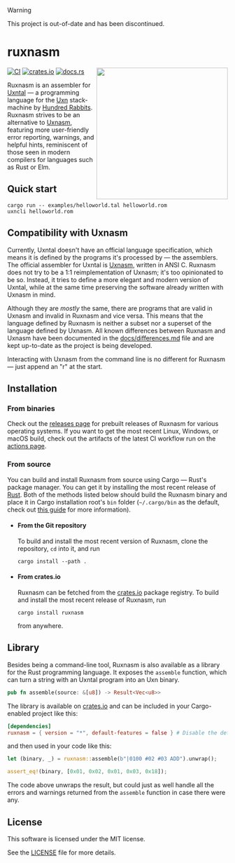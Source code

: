 > [!WARNING]
> This project is out-of-date and has been discontinued.

# ruxnasm

<img align="right" src=docs/promo.svg height="300px">

[![CI](https://github.com/karolbelina/ruxnasm/actions/workflows/ci.yml/badge.svg)](https://github.com/karolbelina/ruxnasm/actions/workflows/ci.yml)
[![crates.io](https://img.shields.io/crates/v/ruxnasm.svg)](https://crates.io/crates/ruxnasm)
[![docs.rs](https://img.shields.io/badge/docs.rs-latest-informational.svg)](https://docs.rs/ruxnasm)

Ruxnasm is an assembler for [Uxntal][uxntal] &mdash; a programming language for the [Uxn][uxn] stack-machine by [Hundred Rabbits](https://github.com/hundredrabbits). Ruxnasm strives to be an alternative to [Uxnasm][uxnasm], featuring more user-friendly error reporting, warnings, and helpful hints, reminiscent of those seen in modern compilers for languages such as Rust or Elm.

## Quick start

```console
cargo run -- examples/helloworld.tal helloworld.rom
uxncli helloworld.rom
```

## Compatibility with Uxnasm

Currently, Uxntal doesn't have an official language specification, which means it is defined by the programs it's processed by &mdash; the assemblers. The official assembler for Uxntal is [Uxnasm][uxnasm], written in ANSI C. Ruxnasm does not try to be a 1:1 reimplementation of Uxnasm; it's too opinionated to be so. Instead, it tries to define a more elegant and modern version of Uxntal, while at the same time preserving the software already written with Uxnasm in mind.

Although they are _mostly_ the same, there are programs that are valid in Uxnasm and invalid in Ruxnasm and vice versa. This means that the language defined by Ruxnasm is neither a subset nor a superset of the language defined by Uxnasm. All known differences between Ruxnasm and Uxnasm have been documented in the [docs/differences.md](docs/differences.md) file and are kept up-to-date as the project is being developed.

Interacting with Uxnasm from the command line is no different for Ruxnasm &mdash; just append an "r" at the start.

## Installation

### From binaries

Check out the [releases page](https://github.com/karolbelina/ruxnasm/releases) for prebuilt releases of Ruxnasm for various operating systems. If you want to get the most recent Linux, Windows, or macOS build, check out the artifacts of the latest CI workflow run on the [actions page](https://github.com/karolbelina/ruxnasm/actions).

### From source

You can build and install Ruxnasm from source using Cargo &mdash; Rust's package manager. You can get it by installing the most recent release of [Rust](https://www.rust-lang.org/). Both of the methods listed below should build the Ruxnasm binary and place it in Cargo installation root's `bin` folder (`~/.cargo/bin` as the default, check out [this guide](https://doc.rust-lang.org/cargo/commands/cargo-install.html) for more information).

- #### From the Git repository

  To build and install the most recent version of Ruxnasm, clone the repository, `cd` into it, and run
  ```console
  cargo install --path .
  ```
- #### From crates.io

  Ruxnasm can be fetched from the [crates.io](https://crates.io/crates/ruxnasm) package registry. To build and install the most recent release of Ruxnasm, run
  ```console
  cargo install ruxnasm
  ```
  from anywhere.

## Library

Besides being a command-line tool, Ruxnasm is also available as a library for the Rust programming language. It exposes the `assemble` function, which can turn a string with an Uxntal program into an Uxn binary.
```rust
pub fn assemble(source: &[u8]) -> Result<Vec<u8>>
```
The library is available on [crates.io](https://crates.io/crates/ruxnasm) and can be included in your Cargo-enabled project like this:
```toml
[dependencies]
ruxnasm = { version = "*", default-features = false } # Disable the default "bin" feature
```
and then used in your code like this:
```rust
let (binary, _) = ruxnasm::assemble(b"|0100 #02 #03 ADD").unwrap();

assert_eq!(binary, [0x01, 0x02, 0x01, 0x03, 0x18]);
```
The code above unwraps the result, but could just as well handle all the errors and warnings returned from the `assemble` function in case there were any.

## License

This software is licensed under the MIT license.

See the [LICENSE](LICENSE) file for more details.

[uxn]: https://100r.co/site/uxn.html
[uxntal]: https://wiki.xxiivv.com/site/uxntal.html
[uxnasm]: https://git.sr.ht/~rabbits/uxn/tree/main/item/src/uxnasm.c
